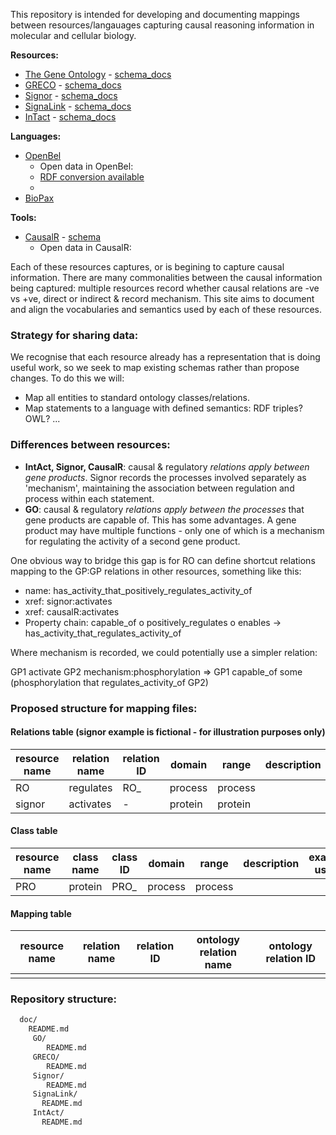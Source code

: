 This repository is intended for developing and documenting mappings
between resources/langauages capturing causal reasoning information in molecular
and cellular biology.

**Resources:**
  * [The Gene Ontology](http://geneontology.org) - [schema_docs](doc/GO)
  * [GRECO](http://www.thegreco.org)  - [schema_docs](doc/GRECO)
  * [Signor](http://signor.uniroma2.it/)  - [schema_docs](doc/Signor)
  * [SignaLink](http://signalink.org/)  - [schema_docs](doc/SignaLink)
  * [InTact](http://www.ebi.ac.uk/intact/)  - [schema_docs](doc/InTact)
 
**Languages:**
  * [OpenBel](http://wiki.openbel.org/display/BLD/Statement+Examples+-+Causal)
    * Open data in OpenBel: 
    * [RDF conversion available](http://wiki.openbel.org/display/BEL2RDF/BEL+to+RDF+Home)
    * 
  * [BioPax](http://www.biopax.org/)
    
**Tools:**
  * [CausalR](https://www.bioconductor.org/packages/release/bioc/html/CausalR.html)  - [schema]()
     * Open data in CausalR:

Each of these resources captures, or is begining to capture causal information.  There are many commonalities between the causal information being captured: multiple resources record whether causal relations are -ve vs +ve, direct or indirect & record mechanism.
 This site aims to document and align the vocabularies and semantics used by each of these resources.
 
### Strategy for sharing data:
 
We recognise that each resource already has a representation that is doing useful work, so we seek to map existing schemas rather than propose changes.  To do this we will:  
 
 * Map all entities to standard ontology classes/relations.
 * Map statements to a language with defined semantics: RDF triples?  OWL? ...
 
 
 
### Differences between resources:

* **IntAct, Signor, CausalR**: causal & regulatory *relations apply between gene products*.  Signor records the processes involved separately as 'mechanism', maintaining the association between regulation and process within each statement.
* **GO**: causal & regulatory *relations apply between the processes* that gene products are capable of.  This has some advantages.  A gene product may have multiple functions - only one of which is a mechanism for regulating the activity of a second gene product.

One obvious way to bridge this gap is for RO can define shortcut relations mapping to the GP:GP relations in other resources, something like this:

* name: has\_activity\_that\_positively\_regulates\_activity\_of
* xref: signor:activates
* xref: causalR:activates
* Property chain: capable_of o positively_regulates o enables -> has\_activity\_that\_regulates\_activity\_of

Where mechanism is recorded, we could potentially use a simpler relation:

GP1 activate GP2 mechanism:phosphorylation 
=>
GP1 capable\_of some (phosphorylation that regulates\_activity\_of GP2)

### Proposed structure for mapping files:

#### Relations table (signor example is fictional - for illustration purposes only)

| resource name | relation name | relation ID | domain | range | description | example usage |
|---------------|---------------|-------------|--------|-------|-------------|---------------|
| RO | regulates | RO_ | process | process | | |
| signor | activates | - | protein | protein | | |
 
#### Class table

| resource name | class name | class ID | domain | range | description | example usage |
|---------------|---------------|-------------|--------|-------|-------------|---------------|
| PRO | protein | PRO_ | process | process | | |

#### Mapping table

| resource name | relation name | relation ID | ontology relation name | ontology relation ID |
|---------------|---------------|-------------|------------------------|----------------------|
|  |  |  |  |  |

### Repository structure:

~~~~~~~~~.sh  
  doc/
    README.md
     GO/
        README.md
     GRECO/
        README.md
     Signor/
        README.md
     SignaLink/
       README.md
     IntAct/
       README.md
~~~~~~~~~~~~
  
